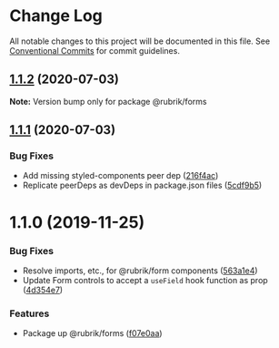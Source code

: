 # Change Log

All notable changes to this project will be documented in this file.
See [Conventional Commits](https://conventionalcommits.org) for commit guidelines.

## [1.1.2](https://github.com/brettgullan/rubrik/compare/@rubrik/forms@1.1.1...@rubrik/forms@1.1.2) (2020-07-03)

**Note:** Version bump only for package @rubrik/forms





## [1.1.1](https://github.com/brettgullan/rubrik/compare/@rubrik/forms@1.1.0...@rubrik/forms@1.1.1) (2020-07-03)


### Bug Fixes

* Add missing styled-components peer dep ([216f4ac](https://github.com/brettgullan/rubrik/commit/216f4acd9d025c5a569c966b33027b2271385440))
* Replicate peerDeps as devDeps in package.json files ([5cdf9b5](https://github.com/brettgullan/rubrik/commit/5cdf9b5fefeb0ec33f0eeeb7507765c90b6269e0))





# 1.1.0 (2019-11-25)


### Bug Fixes

* Resolve imports, etc., for @rubrik/form components ([563a1e4](https://github.com/brettgullan/rubrik/commit/563a1e4fd54dcf2b8e90a621dda28a7a29de95f2))
* Update Form controls to accept a `useField` hook function as prop ([4d354e7](https://github.com/brettgullan/rubrik/commit/4d354e7897b8d3bb815f76eed4bcd7fa14aa1a90))


### Features

* Package up @rubrik/forms ([f07e0aa](https://github.com/brettgullan/rubrik/commit/f07e0aa2152125bad76278a5c10c6a29f84030a0))
